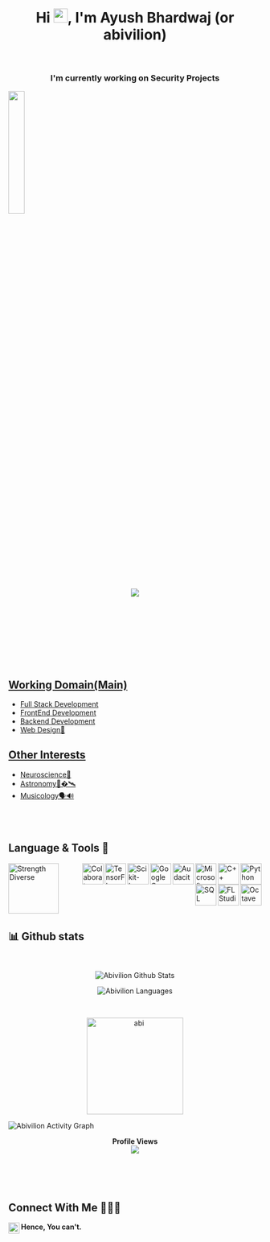 <h1 align="center">Hi <img src="https://media.giphy.com/media/hvRJCLFzcasrR4ia7z/giphy.gif" width="28">, I'm <b>Ayush Bhardwaj (or abivilion) </b> 
</h1>
<br>

<h3 align="center">I'm currently working on Security Projects</h3>
 
 <img src="https://cdn.dribbble.com/users/2017910/screenshots/5102683/ai_trends_dribbble_shot.gif" height=25%>
 <!-- typing style -->
<p align="center">
<a href="https://github.com/DenverCoder1/readme-typing-svg"><img src="https://readme-typing-svg.herokuapp.com?font=roboto&color=2D3192&center=true&vCenter=true&width=700&height=100&lines=Hi%2C+Hello;I'm+Ayush+Bhardwaj;I'm+Machine+Learning+and+Data+Science+Student"</a>
</p>
    

<br>
<br><br>
    <br><br><br><br>

<!-- <img src="https://cdn.dribbble.com/users/2017910/screenshots/5102683/ai_trends_dribbble_shot.gif" height=25%> -->

## Working Domain(Main)
 - Full Stack Development
 - FrontEnd Development 
 - Backend Development
 - Web Design🎨
	
## Other Interests 
 -  <a href="https://www.medicalnewstoday.com/articles/248680" target="_blank">Neuroscience🧠</a>
 -  <a href="https://apod.nasa.gov/apod/astropix.html" target="_blank">Astronomy🚀�🛰</a>
 -  <a href="https://en.wikipedia.org/wiki/Musicology#:~:text=Musicology%20(from%20Greek,acoustical%2C%20neurological%2C%20computational)" target="_blank">Musicology🗣🔊 </a>
<br>
<br>

## Language & Tools 🦾

<img align="left" alt="Strength Diverse" height ="100" src="https://img.deusm.com/informationweek/2016/06/1326034/data-tools-alengo-iStock_23466387_MEDIUM.jpg" >

<a href="https://www.python.org" target="_blank"><img align="right" alt="Python" height ="42px" src="https://raw.githubusercontent.com/rahul-jha98/github_readme_icons/main/language_and_tools/square/python/python.svg"></a>
<a href="https://www.cplusplus.com/" target="_blank"><img align="right" alt="C++" height ="42px" src="https://upload.wikimedia.org/wikipedia/commons/1/18/ISO_C%2B%2B_Logo.svg"></a>
<a href="https://azure.microsoft.com/en-us/" target="_blank"><img align="right" alt="Microsoft Azure" height ="42px" src="https://pbs.twimg.com/profile_images/1396907108881231875/KtFg3mV6_400x400.jpg"></a>

<a href="https://www.audacityteam.org/" target="_blank"><img align="right" alt="Audacity" height ="42px" src="https://www.audacityteam.org/wp-content/themes/wp_audacity/img/logo.png"></a>

<a href="https://cloud.google.com/compute" target="_blank"><img align="right" alt="Google Compute Engine" height ="42px" src="https://www.logo.wine/a/logo/Google_Compute_Engine/Google_Compute_Engine-Logo.wine.svg"></a>

<a href="https://scikit-learn.org/stable/" target="_blank"><img align="right" alt="Scikit-Learn" height ="42px" src="https://upload.wikimedia.org/wikipedia/commons/thumb/0/05/Scikit_learn_logo_small.svg/1280px-Scikit_learn_logo_small.svg.png"></a>

<a href="https://www.tensorflow.org/" target="_blank"><img align="right" alt="TensorFlow" height ="42px" src="https://upload.wikimedia.org/wikipedia/commons/2/2d/Tensorflow_logo.svg"></a>

<a href="https://research.google.com/colaboratory/" target="_blank"><img align="right" alt="Colaboratory" height ="42px" src="https://static.javatpoint.com/tutorial/google-colab/images/google-colab.png"></a>

<a href="https://www.gnu.org/software/octave/index" target="_blank"><img align="right" alt="Octave" height ="42px" src="https://www.gnu.org/software/octave/img/octave-logo.svg"></a>
<a href="https://www.image-line.com/" target="_blank"><img align="right" alt="FL Studio" height ="42px" src="https://www.image-line.com/wp-content/themes/intracto/build/images/fl-fruit-logo.png"></a>
<a href="https://www.mysql.com/" target="_blank"><img align="right" alt="SQL" height ="42px" src="https://i0.wp.com/learn.onemonth.com/wp-content/uploads/2019/07/image2-1.png?w=600&ssl=1"></a>


<br><br><br>
<br><br><br>
    
<p align="center"> 
    
   
## 📊 Github stats

</p> 
  <br/>
    
<p align="center">     
    <a><img alt="Abivilion Github Stats" src="https://denvercoder1-github-readme-stats.vercel.app/api?username=abivilion&show_icons=true&count_private=true&theme=react&hide_border=true&abivilion_color=003566&title_color=ffd60a&icon_color=F8D866" /></a></p> 
    
<p align="center">     
  <a><img alt="Abivilion Languages" src="https://denvercoder1-github-readme-stats.vercel.app/api/top-langs/?username=abivilion&langs_count=8&layout=compact&theme=react&hide_border=true&bg_color=0F1842&title_color=ffd60a&icon_color=F8D866" /></a></p> 
  <br/>
<!--   <b>Note:</b> Top languages is only a metric of the languages my public code consists of and doesn't reflect experience or skill level. -->
<!-- </details> -->
<p align="center"> 
 
<p align="center">
    <a href="https://github.com/abivilion"><img align="center" src="https://github-readme-streak-stats.herokuapp.com?user=abivilion&theme=vue-dark&hide_border=true&currStreakNum=ffd60a&background=0F1842&border=FBFF02&stroke=FFFFF8&ring=7BFF0F&fire=D6DD0F&sideNums=ffd60a" alt="abi" height="192px"/></a>
	</p> 
<a align="center"><img alt="Abivilion Activity Graph" src="https://activity-graph.herokuapp.com/graph?username=abivilion&bg_color=003566&color=ffd60a&line=aacc00&point=FFFFFF&hide_border=true" /></a> </p> 

    
<p align="center"> 
  <b>Profile Views<br>
  <img src="https://profile-counter.glitch.me/abivilion/count.svg" /><br>
  <br>
</p>   
<br>
<br>



## Connect With Me 🤝👨‍💼

[<img align="left" alt="Instagram" width="22px" src="https://upload.wikimedia.org/wikipedia/commons/thumb/e/e7/Instagram_logo_2016.svg/768px-Instagram_logo_2016.svg.png" style = "color:#d4af37"/>][instagram]

Hence, You can't.

<!--
**abivilion/abivilion** is a ✨ _special_ ✨ repository because its `README.md` (this file) appears on your GitHub profile.

Here are some ideas to get you started:

- 🔭 I’m currently working on ...
- 🌱 I’m currently learning ...
- 👯 I’m looking to collaborate on ...
- 🤔 I’m looking for help with ...
- 💬 Ask me about ...
- 📫 How to reach me: ...
- 😄 Pronouns: ...
- ⚡ Fun fact: ...
-->

[telegram]: https://t.me/abivilion/
[twitter]: https://twitter.com/abivilion
[instagram]: https://www.instagram.com/abivilion/
[linkedin]: https://www.linkedin.com/in/ayushbh/
